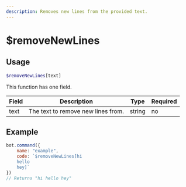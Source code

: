 ```yaml
---
description: Removes new lines from the provided text.
---
```


# $removeNewLines
## Usage
```php
$removeNewLines[text]
```
This function has one field.

| Field  | Description | Type | Required
| ------------- | ------------- | ------------- | ------------- |
| text  | The text to remove new lines from.  | string | no

## Example
```javascript
bot.command({
    name: "example",
    code: `$removeNewLines[hi
    hello
    hey]`
})
// Returns "hi hello hey"
```
